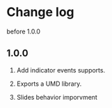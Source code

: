 # Change log

before 1.0.0

## 1.0.0

1. Add indicator events supports.

2. Exports a UMD library.

3. Slides behavior imporvment